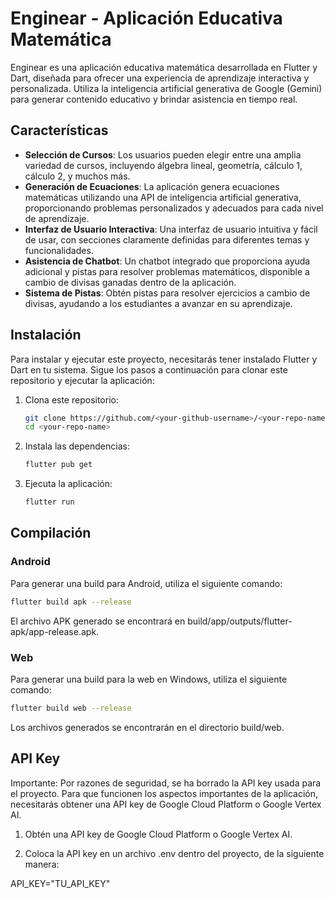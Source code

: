 # Enginear - Aplicación Educativa Matemática

Enginear es una aplicación educativa matemática desarrollada en Flutter y Dart, diseñada para ofrecer una experiencia de aprendizaje interactiva y personalizada. Utiliza la inteligencia artificial generativa de Google (Gemini) para generar contenido educativo y brindar asistencia en tiempo real.

## Características

- **Selección de Cursos**: Los usuarios pueden elegir entre una amplia variedad de cursos, incluyendo álgebra lineal, geometría, cálculo 1, cálculo 2, y muchos más.
- **Generación de Ecuaciones**: La aplicación genera ecuaciones matemáticas utilizando una API de inteligencia artificial generativa, proporcionando problemas personalizados y adecuados para cada nivel de aprendizaje.
- **Interfaz de Usuario Interactiva**: Una interfaz de usuario intuitiva y fácil de usar, con secciones claramente definidas para diferentes temas y funcionalidades.
- **Asistencia de Chatbot**: Un chatbot integrado que proporciona ayuda adicional y pistas para resolver problemas matemáticos, disponible a cambio de divisas ganadas dentro de la aplicación.
- **Sistema de Pistas**: Obtén pistas para resolver ejercicios a cambio de divisas, ayudando a los estudiantes a avanzar en su aprendizaje.

## Instalación

Para instalar y ejecutar este proyecto, necesitarás tener instalado Flutter y Dart en tu sistema. Sigue los pasos a continuación para clonar este repositorio y ejecutar la aplicación:

1. Clona este repositorio:

    ```bash
    git clone https://github.com/<your-github-username>/<your-repo-name>
    cd <your-repo-name>
    ```

2. Instala las dependencias:

    ```bash
    flutter pub get
    ```

3. Ejecuta la aplicación:

    ```bash
    flutter run
    ```

## Compilación

### Android

Para generar una build para Android, utiliza el siguiente comando:

```bash
flutter build apk --release
```

El archivo APK generado se encontrará en build/app/outputs/flutter-apk/app-release.apk.

### Web

Para generar una build para la web en Windows, utiliza el siguiente comando:

```bash
flutter build web --release
```

Los archivos generados se encontrarán en el directorio build/web.

## API Key

Importante: Por razones de seguridad, se ha borrado la API key usada para el proyecto. Para que funcionen los aspectos importantes de la aplicación, necesitarás obtener una API key de Google Cloud Platform o Google Vertex AI.

1. Obtén una API key de Google Cloud Platform o Google Vertex AI.

2. Coloca la API key en un archivo .env dentro del proyecto, de la siguiente manera:

API_KEY="TU_API_KEY"
